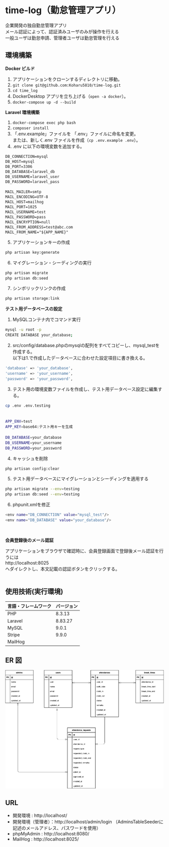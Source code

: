 # time-log（勤怠管理アプリ）

企業開発の独自勤怠管理アプリ  
メール認証によって、認証済みユーザのみが操作を行える  
一般ユーザは勤怠申請、管理者ユーザは勤怠管理を行える

## 環境構築

**Docker ビルド**

1. アプリケーションをクローンするディレクトリに移動。
2. `git clone git@github.com:Koharu5810/time-log.git`
3. `cd time_log`
4. DockerDesktop アプリを立ち上げる（`open -a docker`）。
5. `docker-compose up -d --build`

**Laravel 環境構築**

1. `docker-compose exec php bash`
2. `composer install`
3. 「.env.example」ファイルを 「.env」ファイルに命名を変更。  
    または、新しく.env ファイルを作成（`cp .env.example .env`）。
4. .env に以下の環境変数を追加する。

```text
DB_CONNECTION=mysql
DB_HOST=mysql
DB_PORT=3306
DB_DATABASE=laravel_db
DB_USERNAME=laravel_user
DB_PASSWORD=laravel_pass

MAIL_MAILER=smtp
MAIL_ENCODING=UTF-8
MAIL_HOST=mailhog
MAIL_PORT=1025
MAIL_USERNAME=test
MAIL_PASSWORD=pass
MAIL_ENCRYPTION=null
MAIL_FROM_ADDRESS=test@abc.com
MAIL_FROM_NAME="${APP_NAME}"
```

5. アプリケーションキーの作成

```bash
php artisan key:generate
```

6. マイグレーション・シーディングの実行

```bash
php artisan migrate
php artisan db:seed
```

7. シンボリックリンクの作成

``` bash
php artisan storage:link
```

**テスト用データベースの設定**

1. MySQLコンテナ内でコマンド実行

``` bash
mysql -u root -p
CREATE DATABASE your_database;
```

2. src/config/database.phpのmysqlの配列をすべてコピーし、mysql_testを作成する。  
   以下は1.で作成したデータベースに合わせた設定項目に書き換える。

``` bash
'database' => 'your_database',
'username' => 'your_username',
'password' => 'your_password',
```

3. テスト用の環境変数ファイルを作成し、テスト用データベース設定に編集する。

``` bash
cp .env .env.testing


APP_ENV=test
APP_KEY=base64:テスト用キーを生成

DB_DATABASE=your_database
DB_USERNAME=your_username
DB_PASSWORD=your_password
```

4. キャッシュを削除

``` bash
php artisan config:clear
```

5. テスト用データベースにマイグレーションとシーディングを適用する

``` bash
php artisan migrate --env=testing
php artisan db:seed --env=testing
```

6. phpunit.xmlを修正
``` bash
<env name="DB_CONNECTION" value="mysql_test"/>
<env name="DB_DATABASE" value="your_database"/>
```
<br>

**会員登録後のメール認証**

アプリケーションをブラウザで確認時に、会員登録画面で登録後メール認証を行うには  
http://localhost:8025  
へダイレクトし、本文記載の認証ボタンをクリックする。
<br><br>


## 使用技術(実行環境)

| 言語・フレームワーク | バージョン |
| :------------------- | :--------- |
| PHP                  | 8.3.13     |
| Laravel              | 8.83.27    |
| MySQL                | 9.0.1      |
| Stripe               | 9.9.0      |
| MailHog              |            |

## ER 図

![alt](erd.png)

## URL

- 開発環境 : http://localhost/
- 開発環境（管理者）：http://localhost/admin/login
  （AdminsTableSeederに記述のメールアドレス、パスワードを使用）
- phpMyAdmin : http://localhost:8080/
- MailHog : http://localhost:8025/
